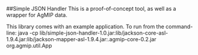 ##Simple JSON Handler
This is a proof-of-concept tool, as well as a wrapper for AgMIP data.

This library comes with an example application. To run from the command-line:
java -cp lib/simple-json-handler-1.0.jar:lib/jackson-core-asl-1.9.4.jar:lib/jackson-mapper-asl-1.9.4.jar:.agmip-core-0.2.jar org.agmip.util.App
